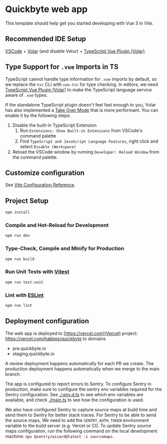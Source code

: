 # Quickbyte web app

This template should help get you started developing with Vue 3 in Vite.

## Recommended IDE Setup

[VSCode](https://code.visualstudio.com/) + [Volar](https://marketplace.visualstudio.com/items?itemName=Vue.volar) (and disable Vetur) + [TypeScript Vue Plugin (Volar)](https://marketplace.visualstudio.com/items?itemName=Vue.vscode-typescript-vue-plugin).

## Type Support for `.vue` Imports in TS

TypeScript cannot handle type information for `.vue` imports by default, so we replace the `tsc` CLI with `vue-tsc` for type checking. In editors, we need [TypeScript Vue Plugin (Volar)](https://marketplace.visualstudio.com/items?itemName=Vue.vscode-typescript-vue-plugin) to make the TypeScript language service aware of `.vue` types.

If the standalone TypeScript plugin doesn't feel fast enough to you, Volar has also implemented a [Take Over Mode](https://github.com/johnsoncodehk/volar/discussions/471#discussioncomment-1361669) that is more performant. You can enable it by the following steps:

1. Disable the built-in TypeScript Extension
    1) Run `Extensions: Show Built-in Extensions` from VSCode's command palette
    2) Find `TypeScript and JavaScript Language Features`, right click and select `Disable (Workspace)`
2. Reload the VSCode window by running `Developer: Reload Window` from the command palette.

## Customize configuration

See [Vite Configuration Reference](https://vitejs.dev/config/).

## Project Setup

```sh
npm install
```

### Compile and Hot-Reload for Development

```sh
npm run dev
```

### Type-Check, Compile and Minify for Production

```sh
npm run build
```

### Run Unit Tests with [Vitest](https://vitest.dev/)

```sh
npm run test:unit
```

### Lint with [ESLint](https://eslint.org/)

```sh
npm run lint
```

## Deployment configuration

The web app is deployed to [https://vercel.com](Vercel) project: https://vercel.com/habbes/quickbyte to domains
- pre.quickbyte.io
- staging.quickbyte.io

A review deployment happens automatically for each PR we create. The production deployment happens automatically
when we merge to the main branch.

The app is configured to report errors to Sentry. To configure Sentry in production, make sure to configure
the sentry env variables required for the Sentry configuration. See [./.env.d.ts](`env.d.ts`) to see which env variables
are available, and check [./main.ts](`main.ts`) to see how the configuration is used.

We also have configured Sentry to capture source maps at build time and send them to Sentry for better stack traces.
For Sentry to be able to send the source maps, We need to add the `SENTRY_AUTH_TOKEN` environment variable to the
build server (e.g. Vercel or CI). To update Sentry source maps configuration, run the following command on the local
development machine: `npx @sentry/wizard@latest -i sourcemaps`.

